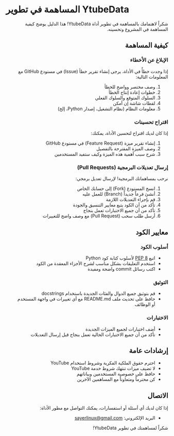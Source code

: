 # المساهمة في تطوير YtubeData

<div dir="rtl">

شكراً لاهتمامك بالمساهمة في تطوير أداة YtubeData! هذا الدليل يوضح كيفية المساهمة في المشروع وتحسينه.

## كيفية المساهمة

### الإبلاغ عن الأخطاء

إذا وجدت خطأً في الأداة، يرجى إنشاء تقرير خطأ (Issue) في مستودع GitHub مع المعلومات التالية:

1. وصف مختصر وواضح للخطأ
2. خطوات إعادة إنتاج الخطأ
3. السلوك المتوقع والسلوك الفعلي
4. لقطات شاشة إن أمكن
5. معلومات النظام (نظام التشغيل، إصدار Python، إلخ)

### اقتراح تحسينات

إذا كان لديك اقتراح لتحسين الأداة، يمكنك:

1. إنشاء تقرير ميزة (Feature Request) في مستودع GitHub
2. وصف الميزة المقترحة بالتفصيل
3. شرح سبب أهمية هذه الميزة وكيف ستفيد المستخدمين

### إرسال تعديلات البرمجية (Pull Requests)

نرحب بمساهماتك البرمجية! لإرسال تعديل برمجي:

1. انسخ المستودع (Fork) إلى حسابك الخاص
2. أنشئ فرعاً جديداً (Branch) للعمل عليه
3. قم بإجراء التعديلات اللازمة
4. تأكد من أن الكود يتبع معايير التنسيق والجودة
5. تأكد من أن جميع الاختبارات تعمل بنجاح
6. أرسل طلب سحب (Pull Request) مع وصف واضح للتغييرات

## معايير الكود

### أسلوب الكود

- اتبع [PEP 8](https://www.python.org/dev/peps/pep-0008/) لأسلوب كتابة كود Python
- استخدم التعليقات بشكل مناسب لشرح الأجزاء المعقدة من الكود
- اكتب رسائل commit واضحة ومفيدة

### التوثيق

- قم بتوثيق جميع الدوال والفئات الجديدة باستخدام docstrings
- حافظ على تحديث ملف README.md مع أي تغييرات في واجهة المستخدم أو الوظائف

### الاختبارات

- أضف اختبارات لجميع الميزات الجديدة
- تأكد من أن جميع الاختبارات الحالية تعمل بنجاح قبل إرسال التعديلات

## إرشادات عامة

- احترم حقوق الملكية الفكرية وشروط استخدام YouTube
- لا تضيف ميزات تنتهك شروط خدمة YouTube
- حافظ على خصوصية المستخدمين وبياناتهم
- كن محترماً ومتعاوناً مع المساهمين الآخرين

## الاتصال

إذا كان لديك أي أسئلة أو استفسارات، يمكنك التواصل مع مطور الأداة:

- البريد الإلكتروني: sayerlinux@gmail.com

شكراً لمساهمتك في تطوير YtubeData!

</div>